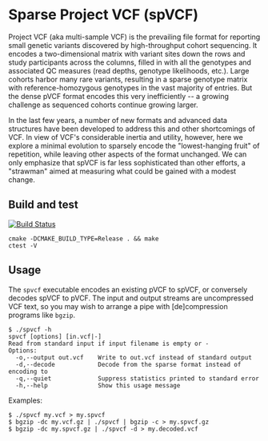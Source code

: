 # Sparse Project VCF (spVCF)

Project VCF (aka multi-sample VCF) is the prevailing file format for reporting small genetic variants discovered by high-throughput cohort sequencing. It encodes a two-dimensional matrix with variant sites down the rows and study participants across the columns, filled in with all the genotypes and associated QC measures (read depths, genotype likelihoods, etc.). Large cohorts harbor many rare variants, resulting in a sparse genotype matrix with reference-homozygous genotypes in the vast majority of entries. But the dense pVCF format encodes this very inefficiently -- a growing challenge as sequenced cohorts continue growing larger.

In the last few years, a number of new formats and advanced data structures have been developed to address this and other shortcomings of VCF. In view of VCF's considerable inertia and utility, however, here we explore a minimal evolution to sparsely encode the "lowest-hanging fruit" of repetition, while leaving other aspects of the format unchanged. We can only emphasize that spVCF is far less sophisticated than other efforts, a "strawman" aimed at measuring what could be gained with a modest change.

## Build and test

[![Build Status](https://travis-ci.org/mlin/spVCF.svg?branch=master)](https://travis-ci.org/mlin/spVCF)

```
cmake -DCMAKE_BUILD_TYPE=Release . && make
ctest -V
```

## Usage

The `spvcf` executable encodes an existing pVCF to spVCF, or conversely decodes spVCF to pVCF. The input and output streams are uncompressed VCF text, so you may wish to arrange a pipe with [de]compression programs like `bgzip`.

```
$ ./spvcf -h
spvcf [options] [in.vcf|-]
Read from standard input if input filename is empty or -
Options:
  -o,--output out.vcf    Write to out.vcf instead of standard output
  -d,--decode            Decode from the sparse format instead of encoding to
  -q,--quiet             Suppress statistics printed to standard error
  -h,--help              Show this usage message
```

Examples:

```
$ ./spvcf my.vcf > my.spvcf
$ bgzip -dc my.vcf.gz | ./spvcf | bgzip -c > my.spvcf.gz
$ bgzip -dc my.spvcf.gz | ./spvcf -d > my.decoded.vcf
```
